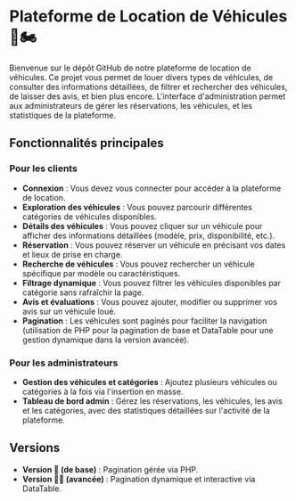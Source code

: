 #  Plateforme de Location de Véhicules 🚗🏍️

Bienvenue sur le dépôt GitHub de notre plateforme de location de véhicules. Ce projet vous permet de louer divers types de véhicules, de consulter des informations détaillées, de filtrer et rechercher des véhicules, de laisser des avis, et bien plus encore. L'interface d'administration permet aux administrateurs de gérer les réservations, les véhicules, et les statistiques de la plateforme.

## Fonctionnalités principales

### Pour les clients
- **Connexion** : Vous devez vous connecter pour accéder à la plateforme de location.
- **Exploration des véhicules** : Vous pouvez parcourir différentes catégories de véhicules disponibles.
- **Détails des véhicules** : Vous pouvez cliquer sur un véhicule pour afficher des informations détaillées (modèle, prix, disponibilité, etc.).
- **Réservation** : Vous pouvez réserver un véhicule en précisant vos dates et lieux de prise en charge.
- **Recherche de véhicules** : Vous pouvez rechercher un véhicule spécifique par modèle ou caractéristiques.
- **Filtrage dynamique** : Vous pouvez filtrer les véhicules disponibles par catégorie sans rafraîchir la page.
- **Avis et évaluations** : Vous pouvez ajouter, modifier ou supprimer vos avis sur un véhicule loué.
- **Pagination** : Les véhicules sont paginés pour faciliter la navigation (utilisation de PHP pour la pagination de base et DataTable pour une gestion dynamique dans la version avancée).

### Pour les administrateurs
- **Gestion des véhicules et catégories** : Ajoutez plusieurs véhicules ou catégories à la fois via l'insertion en masse.
- **Tableau de bord admin** : Gérez les réservations, les véhicules, les avis et les catégories, avec des statistiques détaillées sur l'activité de la plateforme.

## Versions
- **Version 🚙 (de base)** : Pagination gérée via PHP.
- **Version 🚙🚙 (avancée)** : Pagination dynamique et interactive via DataTable.
